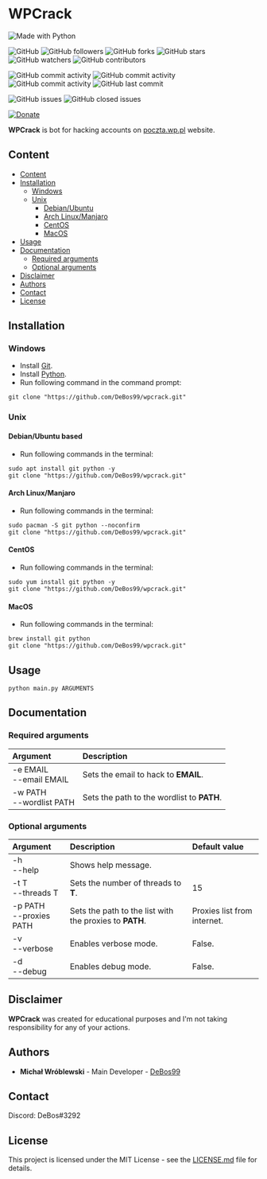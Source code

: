 # WPCrack

![Made with Python](https://img.shields.io/badge/made%20with-python-0.svg?color=cc2020&labelColor=ff3030&logo=python&logoColor=white&style=for-the-badge)

![GitHub](https://img.shields.io/github/license/DeBos99/wpcrack.svg?color=2020cc&labelColor=5050ff&style=for-the-badge)
![GitHub followers](https://img.shields.io/github/followers/DeBos99.svg?color=2020cc&labelColor=5050ff&style=for-the-badge)
![GitHub forks](https://img.shields.io/github/forks/DeBos99/wpcrack.svg?color=2020cc&labelColor=5050ff&style=for-the-badge)
![GitHub stars](https://img.shields.io/github/stars/DeBos99/wpcrack.svg?color=2020cc&labelColor=5050ff&style=for-the-badge)
![GitHub watchers](https://img.shields.io/github/watchers/DeBos99/wpcrack.svg?color=2020cc&labelColor=5050ff&style=for-the-badge)
![GitHub contributors](https://img.shields.io/github/contributors/DeBos99/wpcrack.svg?color=2020cc&labelColor=5050ff&style=for-the-badge)

![GitHub commit activity](https://img.shields.io/github/commit-activity/w/DeBos99/wpcrack.svg?color=ffaa00&labelColor=ffaa30&style=for-the-badge)
![GitHub commit activity](https://img.shields.io/github/commit-activity/m/DeBos99/wpcrack.svg?color=ffaa00&labelColor=ffaa30&style=for-the-badge)
![GitHub commit activity](https://img.shields.io/github/commit-activity/y/DeBos99/wpcrack.svg?color=ffaa00&labelColor=ffaa30&style=for-the-badge)
![GitHub last commit](https://img.shields.io/github/last-commit/DeBos99/wpcrack.svg?color=ffaa00&labelColor=ffaa30&style=for-the-badge)

![GitHub issues](https://img.shields.io/github/issues-raw/DeBos99/wpcrack.svg?color=cc2020&labelColor=ff3030&style=for-the-badge)
![GitHub closed issues](https://img.shields.io/github/issues-closed-raw/DeBos99/wpcrack.svg?color=10aa10&labelColor=30ff30&style=for-the-badge)

[![Donate](https://www.paypalobjects.com/en_US/i/btn/btn_donateCC_LG.gif)](https://www.paypal.com/cgi-bin/webscr?cmd=_s-xclick&hosted_button_id=NH8JV53DSVDMY)

**WPCrack** is bot for hacking accounts on [poczta.wp.pl](https://poczta.wp.pl/) website.

## Content

- [Content](#content)
- [Installation](#installation)
  - [Windows](#windows)
  - [Unix](#unix)
    - [Debian/Ubuntu](#apt)
    - [Arch Linux/Manjaro](#pacman)
    - [CentOS](#yum)
    - [MacOS](#homebrew)
- [Usage](#usage)
- [Documentation](#documentation)
  - [Required arguments](#required-arguments)
  - [Optional arguments](#optional-arguments)
- [Disclaimer](#disclaimer)
- [Authors](#authors)
- [Contact](#contact)
- [License](#license)

## Installation

### Windows

* Install [Git](https://git-scm.com/download/win).
* Install [Python](https://www.python.org/downloads/).
* Run following command in the command prompt:
```
git clone "https://github.com/DeBos99/wpcrack.git"
```

### Unix

#### <a name="APT">Debian/Ubuntu based

* Run following commands in the terminal:
```
sudo apt install git python -y
git clone "https://github.com/DeBos99/wpcrack.git"
```

#### <a name="Pacman">Arch Linux/Manjaro

* Run following commands in the terminal:
```
sudo pacman -S git python --noconfirm
git clone "https://github.com/DeBos99/wpcrack.git"
```

#### <a name="YUM">CentOS

* Run following commands in the terminal:
```
sudo yum install git python -y
git clone "https://github.com/DeBos99/wpcrack.git"
```

#### <a name="Homebrew">MacOS

* Run following commands in the terminal:
```
brew install git python
git clone "https://github.com/DeBos99/wpcrack.git"
```

## Usage

`python main.py ARGUMENTS`

## Documentation

### Required arguments

| Argument                   | Description                                |
| :------------------------- | :----------------------------------------- |
| -e EMAIL<br>--email EMAIL  | Sets the email to hack to **EMAIL**.       |
| -w PATH<br>--wordlist PATH | Sets the path to the wordlist to **PATH**. |

### Optional arguments

| Argument                  | Description                                             | Default value               |
| :------------------------ | :------------------------------------------------------ | :-------------------------- |
| -h<br>--help              | Shows help message.                                     |                             |
| -t T<br>--threads T       | Sets the number of threads to **T**.                    | 15                          |
| -p PATH<br>--proxies PATH | Sets the path to the list with the proxies to **PATH**. | Proxies list from internet. |
| -v<br>--verbose           | Enables verbose mode.                                   | False.                      |
| -d<br>--debug             | Enables debug mode.                                     | False.                      |

## Disclaimer

**WPCrack** was created for educational purposes and I'm not taking responsibility for any of your actions.

## Authors

* **Michał Wróblewski** - Main Developer - [DeBos99](https://github.com/DeBos99)

## Contact

Discord: DeBos#3292

## License

This project is licensed under the MIT License - see the [LICENSE.md](LICENSE.md) file for details.
